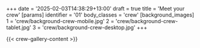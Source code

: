 +++
date = '2025-02-03T14:38:29+13:00'
draft = true
title = 'Meet your crew'
[params]
  identifier = '01'
  body_classes = 'crew'
  [background_images]
    1 = 'crew/background-crew-mobile.jpg'
    2 = 'crew/background-crew-tablet.jpg'
    3 = 'crew/background-crew-desktop.jpg'
+++

{{< crew-gallery-content >}}